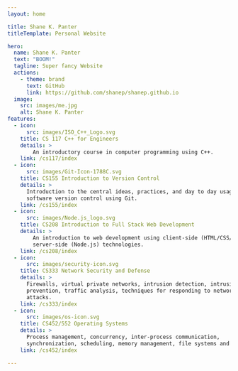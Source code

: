 ```yaml
---
layout: home

title: Shane K. Panter
titleTemplate: Personal Website

hero:
  name: Shane K. Panter
  text: "BOOM!"
  tagline: Super fancy Website
  actions:
    - theme: brand
      text: GitHub
      link: https://github.com/shanep/shanep.github.io
  image:
    src: images/me.jpg
    alt: Shane K. Panter
features:
  - icon:
      src: images/ISO_C++_Logo.svg
    title: CS 117 C++ for Engineers
    details: >
        An introductory course in computer programming using C++.
    link: /cs117/index
  - icon:
      src: images/Git-Icon-1788C.svg
    title: CS155 Introduction to Version Control
    details: >
      Introduction to the central ideas, practices, and day to day usage of
      software version control using Git.
    link: /cs155/index
  - icon:
      src: images/Node.js_logo.svg
    title: CS208 Introduction to Full Stack Web Development
    details: >
        An introduction to web development using client-side (HTML/CSS/JavaScript) and
        server-side (Node.js) technologies.
    link: /cs208/index
  - icon:
      src: images/security-icon.svg
    title: CS333 Network Security and Defense
    details: >
      Firewalls, virtual private networks, intrusion detection, intrusion
      prevention, traffic analysis, techniques for responding to network
      attacks.
    link: /cs333/index
  - icon:
      src: images/os-icon.svg
    title: CS452/552 Operating Systems
    details: >
      Process management, concurrency, inter-process communication,
      synchronization, scheduling, memory management, file systems and security.
    link: /cs452/index

---
```


<style>
:root {
  --vp-home-hero-name-color: transparent;
  --vp-home-hero-name-background: -webkit-linear-gradient(120deg, #bd34fe 30%, #41d1ff);

  --vp-home-hero-image-background-image: linear-gradient(-45deg, #bd34fe 50%, #47caff 50%);
  --vp-home-hero-image-filter: blur(44px);
}

@media (min-width: 640px) {
  :root {
    --vp-home-hero-image-filter: blur(56px);
  }
}

@media (min-width: 960px) {
  :root {
    --vp-home-hero-image-filter: blur(68px);
  }
}
</style>